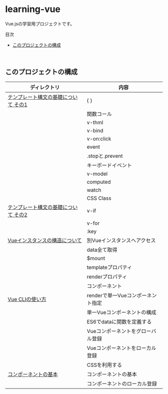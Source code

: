 # learning-vue
Vue.jsの学習用プロジェクトです。

<!-- START doctoc generated TOC please keep comment here to allow auto update -->
<!-- DON'T EDIT THIS SECTION, INSTEAD RE-RUN doctoc TO UPDATE -->
目次

- [このプロジェクトの構成](#%E3%81%93%E3%81%AE%E3%83%97%E3%83%AD%E3%82%B8%E3%82%A7%E3%82%AF%E3%83%88%E3%81%AE%E6%A7%8B%E6%88%90)

<!-- END doctoc generated TOC please keep comment here to allow auto update -->
<br>

## このプロジェクトの構成

| ディレクトリ                                         | 内容                    |
| ---------------------------------------------- | --------------------- |
| [テンプレート構文の基礎について その1](./1-template-syntax)     | { }                   |
|                                                | 関数コール                 |
|                                                | v-thml                |
|                                                | v-bind                |
|                                                | v-on:click            |
|                                                | event                 |
|                                                | .stopと.prevent        |
|                                                | キーボードイベント             |
|                                                | v-model               |
|                                                | computed              |
|                                                | watch                 |
|                                                | CSS Class             |
| [テンプレート構文の基礎について その2](./2-template-syntax)     | v-if                  |
|                                                | v-for                 |
|                                                | :key                  |
| [Vueインスタンスの構造について](./3-vue-instance-structure) | 別Vueインスタンスへアクセス       |
|                                                | data全て取得              |
|                                                | $mount                |
|                                                | templateプロパティ         |
|                                                | renderプロパティ           |
|                                                | コンポーネント               |
| [Vue CLIの使い方](./4-vue-cli)                     | renderで単一Vueコンポーネント指定 |
|                                                | 単一Vueコンポーネントの構成       |
|                                                | ES6でdataに関数を定義する      |
|                                                | Vueコンポーネントをグローバル登録    |
|                                                | Vueコンポーネントをローカル登録     |
|                                                | CSSを利用する              |
| [コンポーネントの基本](./5-vue-component)                | コンポーネントの基本            |
|                                                | コンポーネントのローカル登録        |

<br>
